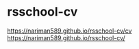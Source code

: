 # rsschool-cv
https://nariman589.github.io/rsschool-cv/cv
https://nariman589.github.io/rsschool-cv/
